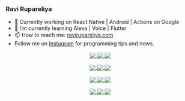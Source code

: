 ### Ravi Rupareliya

- 🔭 Currently working on React Native | Android | Actions on Google
- 🌱 I’m currently learning Alexa | Voice | Flutter
- 📫 How to reach me: [ravirupareliya.com](https://ravirupareliya.com)
- Follow me on [Instagram](https://www.instagram.com/ravi.rupareliya/) for programming tips and news.

<a href="https://www.instagram.com/ravi.rupareliya/" target="_blank">
<!-- insta-feed:START-->
<p align="center">
<img align="center" src=https://scontent-atl3-1.cdninstagram.com/v/t51.2885-15/e35/s150x150/122425343_1572645589603046_1626634953961554534_n.jpg?_nc_ht=scontent-atl3-1.cdninstagram.com&_nc_cat=102&_nc_ohc=pSty9PmRkjoAX83ppBb&_nc_tp=15&oh=31e60873de66ccb2f9c0970f21d5a4f0&oe=5FC00B41 />
<img align="center" src=https://scontent-atl3-1.cdninstagram.com/v/t51.2885-15/e35/s150x150/119738360_171946631175661_8308691936849414239_n.jpg?_nc_ht=scontent-atl3-1.cdninstagram.com&_nc_cat=101&_nc_ohc=ut4xn1rBFbkAX8uwWYI&_nc_tp=15&oh=9c5e883604703959d298484d22da4fdf&oe=5FC2FBDD />
<img align="center" src=https://scontent-atl3-1.cdninstagram.com/v/t51.2885-15/e35/s150x150/119471335_3325605627530848_5783608158621298966_n.jpg?_nc_ht=scontent-atl3-1.cdninstagram.com&_nc_cat=104&_nc_ohc=N8Mizkekg_4AX_a4IAX&_nc_tp=15&oh=8c2c6bc9f4e38eca5ca2ad7710a7f3eb&oe=5FC37881 />
</p>
<p align="center">
<img align="center" src=https://scontent-atl3-1.cdninstagram.com/v/t51.2885-15/e35/s150x150/118735524_155532192843864_2438830621806811548_n.jpg?_nc_ht=scontent-atl3-1.cdninstagram.com&_nc_cat=100&_nc_ohc=F0MDjNnuI1QAX_3RneG&_nc_tp=15&oh=452c51a9b6c8827a076588f5445abaca&oe=5FC144EE />
<img align="center" src=https://scontent-atl3-1.cdninstagram.com/v/t51.2885-15/e35/s150x150/118358282_793232521422249_4194198869826492121_n.jpg?_nc_ht=scontent-atl3-1.cdninstagram.com&_nc_cat=109&_nc_ohc=doe4mTLGLr4AX-xlKQQ&_nc_tp=15&oh=9aa8099d82af0bdea009d36f826130a1&oe=5FC015BC />
<img align="center" src=https://scontent-atl3-1.cdninstagram.com/v/t51.2885-15/e35/s150x150/118083536_653646245259286_4437462516989252087_n.jpg?_nc_ht=scontent-atl3-1.cdninstagram.com&_nc_cat=110&_nc_ohc=y4gAEa139yYAX-0-OZ_&_nc_tp=15&oh=09a9becec41c363e38e834b275615780&oe=5FC0855C />
</p>
<p align="center">
<img align="center" src=https://scontent-atl3-1.cdninstagram.com/v/t51.2885-15/e35/s150x150/118175330_604822603490734_6882222491011634628_n.jpg?_nc_ht=scontent-atl3-1.cdninstagram.com&_nc_cat=110&_nc_ohc=hO4OFh3_-68AX_b0_KC&_nc_tp=15&oh=80796c6d19b16a0d2cda1820f9b364dc&oe=5FC2AEF7 />
<img align="center" src=https://scontent-atl3-1.cdninstagram.com/v/t51.2885-15/e35/s150x150/117801930_118850686597100_8281062695853943386_n.jpg?_nc_ht=scontent-atl3-1.cdninstagram.com&_nc_cat=108&_nc_ohc=05kfHKPlSZsAX_e0x4j&_nc_tp=15&oh=c2fcb0c335bf8c954a8df5d27927b42f&oe=5FC320C0 />
<img align="center" src=https://scontent-atl3-1.cdninstagram.com/v/t51.2885-15/e35/s150x150/117867292_2771207523148452_3241414180657952736_n.jpg?_nc_ht=scontent-atl3-1.cdninstagram.com&_nc_cat=100&_nc_ohc=vIFFdYbpt-0AX_nMKi9&_nc_tp=15&oh=ae95b75b1e8f85acb69236007d2d97fa&oe=5FC2B921 />
</p>
<p align="center">
<img align="center" src=https://scontent-atl3-1.cdninstagram.com/v/t51.2885-15/e35/s150x150/117931678_793632161399712_7562658963115355616_n.jpg?_nc_ht=scontent-atl3-1.cdninstagram.com&_nc_cat=100&_nc_ohc=oymnA8fVBEQAX_Nvaxa&_nc_tp=15&oh=7960543251b299466b06efe29042c903&oe=5FC0C437 />
<img align="center" src=https://scontent-atl3-1.cdninstagram.com/v/t51.2885-15/e35/s150x150/117747115_220949032661980_1081920512424702093_n.jpg?_nc_ht=scontent-atl3-1.cdninstagram.com&_nc_cat=104&_nc_ohc=en_qpvjTUmgAX-SfGva&_nc_tp=15&oh=bf4fc89542bd8ec507000430292f0a03&oe=5FC23096 />
<img align="center" src=https://scontent-atl3-1.cdninstagram.com/v/t51.2885-15/e35/s150x150/117564950_167171931547080_7523565149947571776_n.jpg?_nc_ht=scontent-atl3-1.cdninstagram.com&_nc_cat=100&_nc_ohc=KYgA698xqCYAX8n-HHd&_nc_tp=15&oh=c9107a6898288a6923ebe4787fb1f35b&oe=5FC160DD />
</p>

<!-- insta-feed:END-->
</a>

